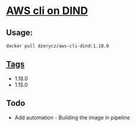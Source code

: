 # [AWS cli on DIND](https://hub.docker.com/r/dzerycz/aws-cli-dind)

## Usage:
```bash
docker pull dzerycz/aws-cli-dind:1.18.0
```

## [Tags](https://hub.docker.com/r/dzerycz/aws-cli-dind/tags)

- 1.18.0
- 1.15.0

## Todo

- Add automation - Building the image in pipeline
